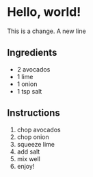 # Hello, world!
This is a change.
A new line

## Ingredients

* 2 avocados
* 1 lime
* 1 onion
* 1 tsp salt

## Instructions

1. chop avocados
2. chop onion
3. squeeze lime
4. add salt
5. mix well
5. enjoy!

